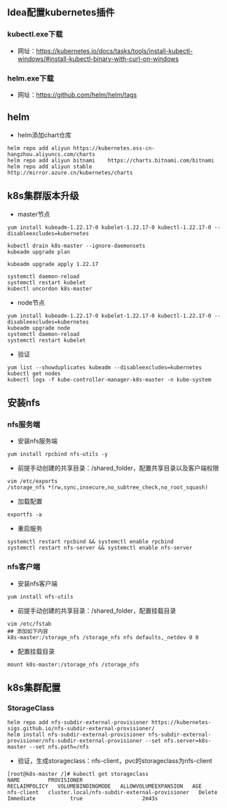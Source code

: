 ## Idea配置kubernetes插件
### kubectl.exe下载
+ 网址：https://kubernetes.io/docs/tasks/tools/install-kubectl-windows/#install-kubectl-binary-with-curl-on-windows

### helm.exe下载
+ 网址：https://github.com/helm/helm/tags

## helm
+ helm添加chart仓库
```shell
helm repo add aliyun https://kubernetes.oss-cn-hangzhou.aliyuncs.com/charts
helm repo add aliyun bitnami	https://charts.bitnami.com/bitnami                    
helm repo add aliyun stable 	http://mirror.azure.cn/kubernetes/charts
```

## k8s集群版本升级
+ master节点
```shell
yum install kubeadm-1.22.17-0 kubelet-1.22.17-0 kubectl-1.22.17-0 --disableexcludes=kubernetes

kubectl drain k8s-master --ignore-daemonsets
kubeadm upgrade plan

kubeadm upgrade apply 1.22.17

systemctl daemon-reload
systemctl restart kubelet
kubectl uncordon k8s-master
```
+ node节点
```shell
yum install kubeadm-1.22.17-0 kubelet-1.22.17-0 kubectl-1.22.17-0 --disableexcludes=kubernetes
kubeadm upgrade node
systemctl daemon-reload
systemctl restart kubelet
```

+ 验证
```shell
yum list --showduplicates kubeadm --disableexcludes=kubernetes
kubectl get nodes
kubectl logs -f kube-controller-manager-k8s-master -n kube-system
```

## 安装nfs
### nfs服务端
+ 安装nfs服务端
```shell
yum install rpcbind nfs-utils -y
```
+ 前提手动创建的共享目录：/shared_folder，配置共享目录以及客户端权限
```shell
vim /etc/exports
/storage_nfs *(rw,sync,insecure,no_subtree_check,no_root_squash)
```
+ 加载配置
```shell
exportfs -a
```
+ 重启服务
```shell
systemctl restart rpcbind && systemctl enable rpcbind 
systemctl restart nfs-server && systemctl enable nfs-server
```
### nfs客户端
+ 安装nfs客户端
```shell
yum install nfs-utils
```
+ 前提手动创建的共享目录：/shared_folder，配置挂载目录
```shell
vim /etc/fstab
## 添加如下内容
k8s-master:/storage_nfs /storage_nfs nfs defaults,_netdev 0 0
```
+ 配置挂载目录
```shell
mount k8s-master:/storage_nfs /storage_nfs
```




## k8s集群配置
### StorageClass
```shell
helm repo add nfs-subdir-external-provisioner https://kubernetes-sigs.github.io/nfs-subdir-external-provisioner/
helm install nfs-subdir-external-provisioner nfs-subdir-external-provisioner/nfs-subdir-external-provisioner --set nfs.server=k8s-master --set nfs.path=/nfs
```
+ 验证，生成storageclass：nfs-client，pvc的storageclass为nfs-client
```shell
[root@k8s-master /]# kubectl get storageclass
NAME         PROVISIONER                                     RECLAIMPOLICY   VOLUMEBINDINGMODE   ALLOWVOLUMEEXPANSION   AGE
nfs-client   cluster.local/nfs-subdir-external-provisioner   Delete          Immediate           true                   2m43s
```
